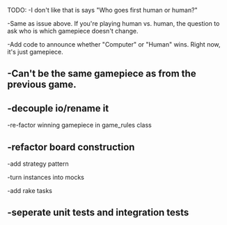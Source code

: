 TODO:
-I don't like that is says "Who goes first human or human?"

-Same as issue above.  If you're playing human vs. human, the question to ask who is which gamepiece doesn't change.

-Add code to announce whether "Computer" or "Human" wins.  Right now, it's just gamepiece.

-Can't be the same gamepiece as from the previous game.
-------------------------------------------------------------------
-decouple io/rename it
-------------------------------------------------------------------
-re-factor winning gamepiece in game_rules class

-refactor board construction
-------------------------------------------------------------------
-add strategy pattern

-turn instances into mocks

-add rake tasks

-seperate unit tests and integration tests
-------------------------------------------------------------------